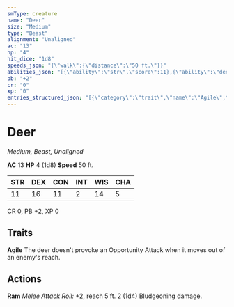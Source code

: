 ```yaml
---
smType: creature
name: "Deer"
size: "Medium"
type: "Beast"
alignment: "Unaligned"
ac: "13"
hp: "4"
hit_dice: "1d8"
speeds_json: "{\"walk\":{\"distance\":\"50 ft.\"}}"
abilities_json: "[{\"ability\":\"str\",\"score\":11},{\"ability\":\"dex\",\"score\":16},{\"ability\":\"con\",\"score\":11},{\"ability\":\"int\",\"score\":2},{\"ability\":\"wis\",\"score\":14},{\"ability\":\"cha\",\"score\":5}]"
pb: "+2"
cr: "0"
xp: "0"
entries_structured_json: "[{\"category\":\"trait\",\"name\":\"Agile\",\"text\":\"The deer doesn't provoke an Opportunity Attack when it moves out of an enemy's reach.\"},{\"category\":\"action\",\"name\":\"Ram\",\"text\":\"*Melee Attack Roll:* +2, reach 5 ft. 2 (1d4) Bludgeoning damage.\"}]"
---
```


# Deer
*Medium, Beast, Unaligned*

**AC** 13
**HP** 4 (1d8)
**Speed** 50 ft.

| STR | DEX | CON | INT | WIS | CHA |
| --- | --- | --- | --- | --- | --- |
| 11 | 16 | 11 | 2 | 14 | 5 |

CR 0, PB +2, XP 0

## Traits

**Agile**
The deer doesn't provoke an Opportunity Attack when it moves out of an enemy's reach.

## Actions

**Ram**
*Melee Attack Roll:* +2, reach 5 ft. 2 (1d4) Bludgeoning damage.
